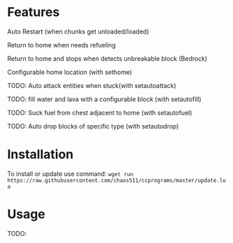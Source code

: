 # Features
Auto Restart (when chunks get unloaded/loaded)

Return to home when needs refueling
  
Return to home and stops when detects unbreakable block (Bedrock)
  
Configurable home location (with sethome)

TODO: Auto attack entities when stuck(with setautoattack)

TODO: fill water and lava with a configurable block (with setautofill)

TODO: Suck fuel from chest adjacent to home (with setautofuel)

TODO: Auto drop blocks of specific type (with setautodrop)

 # Installation
To install or update use command:
`wget run https://raw.githubusercontent.com/chaos511/ccprograms/master/update.lua`

 # Usage
  TODO:
